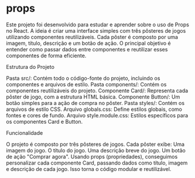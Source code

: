 # props
Este projeto foi desenvolvido para estudar e aprender sobre o uso de Props no React. A ideia é criar uma interface simples com três pôsteres de jogos utilizando componentes reutilizáveis. Cada pôster é composto por uma imagem, título, descrição e um botão de ação. O principal objetivo é entender como passar dados entre componentes e reutilizar esses componentes de forma eficiente.

Estrutura do Projeto

Pasta src/: Contém todo o código-fonte do projeto, incluindo os componentes e arquivos de estilo.
Pasta components/: Contém os componentes reutilizáveis do projeto.
Componente Card/: Representa cada pôster de jogo, com a estrutura HTML básica.
Componente Button/: Um botão simples para a ação de compra no pôster.
Pasta styles/: Contém os arquivos de estilo CSS.
Arquivo globals.css: Define estilos globais, como fontes e cores de fundo.
Arquivo style.module.css: Estilos específicos para os componentes Card e Button.

Funcionalidade

O projeto é composto por três pôsteres de jogos. Cada pôster exibe:
Uma imagem do jogo.
O título do jogo.
Uma descrição breve do jogo.
Um botão de ação "Comprar agora".
Usando props (propriedades), conseguimos personalizar cada componente Card, passando dados como título, imagem e descrição de cada jogo. Isso torna o código modular e reutilizável.
